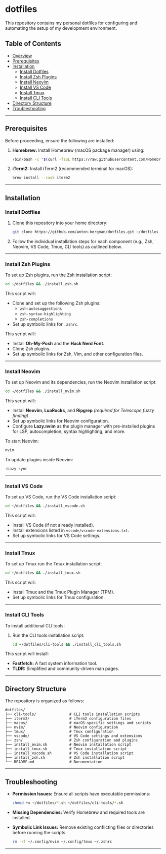 # dotfiles

This repository contains my personal dotfiles for configuring and automating the setup of my development environment.

## Table of Contents

- [Overview](#overview)
- [Prerequisites](#prerequisites)
- [Installation](#installation)
  - [Install Dotfiles](#install-dotfiles)
  - [Install Zsh Plugins](#install-zsh-plugins)
  - [Install Neovim](#install-neovim)
  - [Install VS Code](#install-vs-code)
  - [Install Tmux](#install-tmux)
  - [Install CLI Tools](#install-cli-tools)
- [Directory Structure](#directory-structure)
- [Troubleshooting](#troubleshooting)

---

## Prerequisites

Before proceeding, ensure the following are installed:

1. **Homebrew:** Install Homebrew (macOS package manager) using:

   ```bash
   /bin/bash -c "$(curl -fsSL https://raw.githubusercontent.com/Homebrew/install/HEAD/install.sh)"
   ```

2. **iTerm2:** Install iTerm2 (recommended terminal for macOS):
   ```bash
   brew install --cask iterm2
   ```

---

## Installation

### Install Dotfiles

1. Clone this repository into your home directory:

   ```bash
   git clone https://github.com/anton-bergman/dotfiles.git ~/dotfiles
   ```

2. Follow the individual installation steps for each component (e.g., Zsh, Neovim, VS Code, Tmux, CLI tools) as outlined below.

---

### Install Zsh Plugins

To set up Zsh plugins, run the Zsh installation script:

```bash
cd ~/dotfiles && ./install_zsh.sh
```

This script will:

- Clone and set up the following Zsh plugins:
  - `zsh-autosuggestions`
  - `zsh-syntax-highlighting`
  - `zsh-completions`
- Set up symbolic links for `.zshrc`.

This script will:

- Install **Oh-My-Posh** and the **Hack Nerd Font**.
- Clone Zsh plugins.
- Set up symbolic links for Zsh, Vim, and other configuration files.

---

### Install Neovim

To set up Neovim and its dependencies, run the Neovim installation script:

```bash
cd ~/dotfiles && ./install_nvim.sh
```

This script will:

- Install **Neovim**, **LuaRocks**, and **Ripgrep** _(required for Telescope fuzzy finding)_.
- Set up symbolic links for Neovim configuration.
- Configure **Lazy.nvim** as the plugin manager with pre-installed plugins for LSP, autocompletion, syntax highlighting, and more.

To start Neovim:

```bash
nvim
```

To update plugins inside Neovim:

```bash
:Lazy sync
```

---

### Install VS Code

To set up VS Code, run the VS Code installation script:

```bash
cd ~/dotfiles && ./install_vscode.sh
```

This script will:

- Install VS Code (if not already installed).
- Install extensions listed in `vscode/vscode-extensions.txt`.
- Set up symbolic links for VS Code settings.

---

### Install Tmux

To set up Tmux run the Tmux installation script:

```bash
cd ~/dotfiles && ./install_tmux.sh
```

This script will:

- Install Tmux and the Tmux Plugin Manager (TPM).
- Set up symbolic links for Tmux configuration.

---

### Install CLI Tools

To install additional CLI tools:

1. Run the CLI tools installation script:
   ```bash
   cd ~/dotfiles/cli-tools && ./install_cli_tools.sh
   ```

This script will install:

- **Fastfetch:** A fast system information tool.
- **TLDR:** Simplified and community-driven man pages.

---

## Directory Structure

The repository is organized as follows:

```
dotfiles/
├── cli-tools/               # CLI tools installation scripts
├── iterm2/                  # iTerm2 configuration files
├── macos/                   # macOS-specific settings and scripts
├── nvim/                    # Neovim configuration
├── tmux/                    # Tmux configuration
├── vscode/                  # VS Code settings and extensions
├── zsh/                     # Zsh configuration and plugins
├── install_nvim.sh          # Neovim installation script
├── install_tmux.sh          # Tmux installation script
├── install_vscode.sh        # VS Code installation script
├── install_zsh.sh           # Zsh installation script
└── README.md                # Documentation
```

---

## Troubleshooting

- **Permission Issues:** Ensure all scripts have executable permissions:

  ```bash
  chmod +x ~/dotfiles/*.sh ~/dotfiles/cli-tools/*.sh
  ```

- **Missing Dependencies:** Verify Homebrew and required tools are installed.

- **Symbolic Link Issues:** Remove existing conflicting files or directories before running the scripts:
  ```bash
  rm -rf ~/.config/nvim ~/.config/tmux ~/.zshrc
  ```

---
